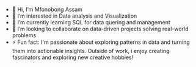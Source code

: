 - 👋 Hi, I’m Mfonobong Assam
- 👀 I’m interested in Data analysis and Visualization
- 🌱 I’m currently learning SQL for data  quering and management
- 💞️ I’m looking to collaborate on data-driven projects solving real-world problems
- ⚡ Fun fact: I'm passionate about exploring patterns in data and turning them into actionable insights. Outside of work, i enjoy creating fascinators and exploring new creative hobbies!

<!---
Mfonobong-Assam/Mfonobong-Assam is a ✨ special ✨ repository because its `README.md` (this file) appears on your GitHub profile.
You can click the Preview link to take a look at your changes.
--->
